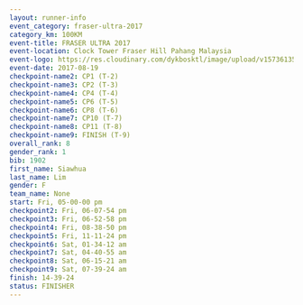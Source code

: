 ```yaml
---
layout: runner-info 
event_category: fraser-ultra-2017 
category_km: 100KM 
event-title: FRASER ULTRA 2017 
event-location: Clock Tower Fraser Hill Pahang Malaysia 
event-logo: https://res.cloudinary.com/dykbosktl/image/upload/v1573613535/Logo/logo_mfst7w.jpg 
event-date: 2017-08-19 
checkpoint-name2: CP1 (T-2) 
checkpoint-name3: CP2 (T-3) 
checkpoint-name4: CP4 (T-4) 
checkpoint-name5: CP6 (T-5) 
checkpoint-name6: CP8 (T-6) 
checkpoint-name7: CP10 (T-7) 
checkpoint-name8: CP11 (T-8) 
checkpoint-name9: FINISH (T-9) 
overall_rank: 8
gender_rank: 1
bib: 1902
first_name: Siawhua
last_name: Lim
gender: F
team_name: None
start: Fri, 05-00-00 pm
checkpoint2: Fri, 06-07-54 pm
checkpoint3: Fri, 06-52-58 pm
checkpoint4: Fri, 08-38-50 pm
checkpoint5: Fri, 11-11-24 pm
checkpoint6: Sat, 01-34-12 am
checkpoint7: Sat, 04-40-55 am
checkpoint8: Sat, 06-15-21 am
checkpoint9: Sat, 07-39-24 am
finish: 14-39-24
status: FINISHER
---
```

